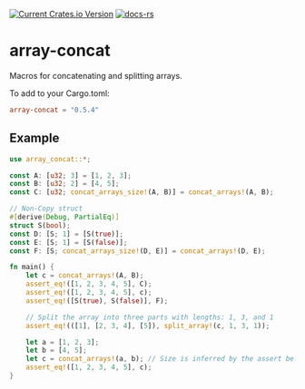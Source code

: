 [![Current Crates.io Version](https://img.shields.io/crates/v/array-concat.svg)](https://crates.io/crates/array-concat)
[![docs-rs](https://docs.rs/array-concat/badge.svg)](https://docs.rs/array-concat)

# array-concat

Macros for concatenating and splitting arrays.

To add to your Cargo.toml:

```toml
array-concat = "0.5.4"
```

## Example

```rust
use array_concat::*;

const A: [u32; 3] = [1, 2, 3];
const B: [u32; 2] = [4, 5];
const C: [u32; concat_arrays_size!(A, B)] = concat_arrays!(A, B);

// Non-Copy struct
#[derive(Debug, PartialEq)]
struct S(bool);
const D: [S; 1] = [S(true)];
const E: [S; 1] = [S(false)];
const F: [S; concat_arrays_size!(D, E)] = concat_arrays!(D, E);

fn main() {
    let c = concat_arrays!(A, B);
    assert_eq!([1, 2, 3, 4, 5], C);
    assert_eq!([1, 2, 3, 4, 5], c);
    assert_eq!([S(true), S(false)], F);

    // Split the array into three parts with lengths: 1, 3, and 1
    assert_eq!(([1], [2, 3, 4], [5]), split_array!(c, 1, 3, 1));

    let a = [1, 2, 3];
    let b = [4, 5];
    let c = concat_arrays!(a, b); // Size is inferred by the assert below
    assert_eq!([1, 2, 3, 4, 5], c);
}
```
